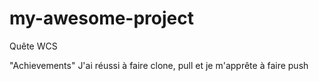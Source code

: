 # my-awesome-project
Quête WCS

"Achievements"
J'ai réussi à faire clone, pull et je m'apprête à faire push